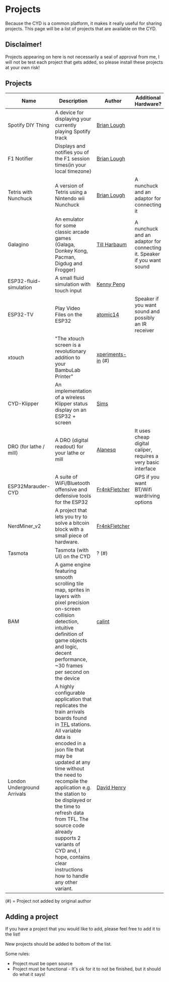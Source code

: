 # Projects

Because the CYD is a common platform, it makes it really useful for sharing projects. This page will be a list of projects that are available on the CYD.

## Disclaimer!

Projects appearing on here is not necessarily a seal of approval from me, I will not be test each project that gets added, so please install these projects at your own risk!

## Projects

| Name                   | Description                                                                                 | Author                                                 | Additional Hardware?                                                   | Project Page                                                       | WebFlash                                                                 |
| ---------------------- | ------------------------------------------------------------------------------------------- | ------------------------------------------------------ | ---------------------------------------------------------------------- | ------------------------------------------------------------------ | ------------------------------------------------------------------------ |
| Spotify DIY Thing      | A device for displaying your currently playing Spotify track                                | [Brian Lough](https://github.com/witnessmenow)         |                                                                        | [Github](https://github.com/witnessmenow/Spotify-Diy-Thing)        | [WebFlash](https://witnessmenow.github.io/Spotify-Diy-Thing/)   |
| F1 Notifier            | Displays and notifies you of the F1 session times(in your local timezone)                   | [Brian Lough](https://github.com/witnessmenow)         |                                                                        | [Github](https://github.com/witnessmenow/F1-Arduino-Notifications) | [WebFlash](https://witnessmenow.github.io/F1-Arduino-Notifications/)     |
| Tetris with Nunchuck   | A version of Tetris using a Nintendo wii Nunchuck                                           | [Brian Lough](https://github.com/witnessmenow)         | A nunchuck and an adaptor for connecting it                            | [Code](/Examples/Projects/TetrisWithNunchuck)                      |                                                                          |
| Galagino               | An emulator for some classic arcade games (Galaga, Donkey Kong, Pacman, Digdug and Frogger) | [Till Harbaum](https://github.com/harbaum)             | A nunchuck and an adaptor for connecting it. Speaker if you want sound | [Github](https://github.com/harbaum/galagino)                      |                                                                          |
| ESP32-fluid-simulation | A small fluid simulation with touch input                                                   | [Kenny Peng](https://github.com/colonelwatch)          |                                                                        | [Github](https://github.com/colonelwatch/ESP32-fluid-simulation)   |                                                                          |
| ESP32-TV               | Play Video Files on the ESP32                                                               | [atomic14](https://github.com/atomic14)                | Speaker if you want sound and possibly an IR receiver                  | [Github](https://github.com/atomic14/esp32-tv)                     |                                                                          |
| xtouch                 | "The xtouch screen is a revolutionary addition to your BambuLab Printer"                    | [xperiments-in](https://github.com/xperiments-in) (\#) |                                                                        | [Github](https://github.com/xperiments-in/xtouch)                  | [Webflash](https://github.com/xperiments-in/xtouch#online-web-installer) |
| CYD-Klipper            | An implementation of a wireless Klipper status display on an ESP32 + screen                 | [Sims](https://github.com/suchmememanyskill)           |                                                                        | [Github](https://github.com/suchmememanyskill/CYD-Klipper)         | [Webflash](https://suchmememanyskill.github.io/CYD-Klipper/)             |
| DRO (for lathe / mill) | A DRO (digital readout) for your lathe or mill                                              | [Alanesq](https://github.com/alanesq)                  | It uses cheap digital caliper, requires a very basic interface         | [Github](https://github.com/alanesq/DRO)                           |                                                                          |
| ESP32Marauder-CYD      | A suite of WiFi/Bluetooth offensive and defensive tools for the ESP32                       | [Fr4nkFletcher](https://github.com/Fr4nkFletcher)      | GPS if you want BT/Wifi wardriving options                             | [Github](https://github.com/Fr4nkFletcher/ESP32-Marauder-Cheap-Yellow-Display)         | [Webflash](https://fr4nkfletcher.github.io/Adafruit_WebSerial_ESPTool/)             |
| NerdMiner_v2           | A project that lets you try to solve a bitcoin block with a small piece of hardware.        | [Fr4nkFletcher](https://github.com/Fr4nkFletcher)      |                                                                        | [Github](https://github.com/Fr4nkFletcher/NerdMiner_v2-Cheap-Yellow-Display)         | [Webflash](https://fr4nkfletcher.github.io/NerdMiner_v2-Cheap-Yellow-Display/flash.html)             |
| Tasmota                | Tasmota (with UI) on the CYD                                                                | ? (\#)                                                 |                                                                        | [Templates](https://templates.blakadder.com/sunton_ESP32-2432S028.html) | [Webflash](https://tasmota.github.io/install/)                      |
| BAM | A game engine featuring smooth scrolling tile map, sprites in layers with pixel precision on-screen collision detection, intuitive definition of game objects and logic, decent performance, ~30 frames per second on the device | [calint](https://github.com/calint) | | [Github](https://github.com/calint/bam) | |
|London Underground Arrivals| A highly configurable application that replicates the train arrivals boards found in [TFL](https://tfl.gov.uk/) stations. All variable data is encoded in a json file that may be updated at any time without the need to recompile the application e.g. the station to be displayed or the time to refresh data from TFL. The source code already supports 2 variants of CYD and, I hope, contains clear instructions how to handle any other variant.| [David Henry](https://github.com/mgaman) | | [Github](https://github.com/mgaman/TFL-tube-arrivals-board-ESP32-TFT-Arduino) | |

(\#) = Project not added by original author

## Adding a project

If you have a project that you would like to add, please feel free to add it to the list!

New projects should be added to bottom of the list.

Some rules:

- Project must be open source
- Project must be functional - It's ok for it to not be finished, but it should do what it says!
